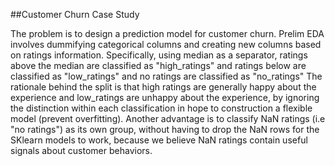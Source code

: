 ##Customer Churn Case Study

The problem is to design a prediction model for customer churn.
Prelim EDA involves dummifying categorical columns and creating new columns based on ratings information. Specifically, using median as a separator, ratings above the median are classified as "high_ratings" and ratings below are classified as "low_ratings" and no ratings are classified as "no_ratings" The rationale behind the split is that high ratings are generally happy about the experience and low_ratings are unhappy about the experience, by ignoring the distinction within each classification in hope to construction a flexible model (prevent overfitting). Another advantage is to classify NaN ratings (i.e "no ratings") as its own group, without having to drop the NaN rows for the SKlearn models to work, because we believe NaN ratings contain useful signals about customer behaviors.
